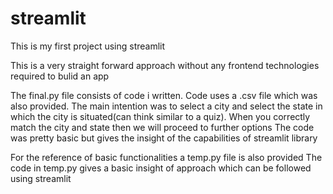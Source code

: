 # streamlit
This is my first project using streamlit

This is a very straight forward approach without any frontend technologies required to bulid an app

The final.py file consists of code i written. Code uses a .csv file which was also provided.
The main intention was to select a city and select the state in which the city is situated(can think similar to a quiz).
When you correctly match the city and state then we will proceed to further options 
The code was pretty basic but gives the insight of the capabilities of streamlit library

For the reference of basic functionalities a temp.py file is also provided
The code in temp.py gives a basic insight of approach which can be followed using streamlit

